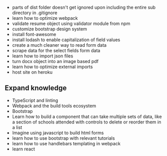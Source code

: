 - parts of dist folder doesn't get ignored upon including the entire sub directory in .gitignore
- learn how to optimize webpack
- validate resume object using validator module from npm
- customize bootstrap design system
- install font-awesome
- install lodash to enable capitalization of field values
- create a much cleaner way to read form data
- scrape data for the select fields form data
- learn how to import json files
- turn docx object into an image based pdf
- learn how to optimize external imports
- host site on heroku


## Expand knowledge
- TypeScript and linting
- Webpack and the build tools ecosystem
- Bootstrap
- Learn how to build a component that can take multiple sets of data, like a section of schools attended with controls to delete or reorder them in a list
- Imagine using javascript to build html forms
- learn how to use bootstrap with relevant tutorials
- learn how to use handlebars templating in webpack
- learn react